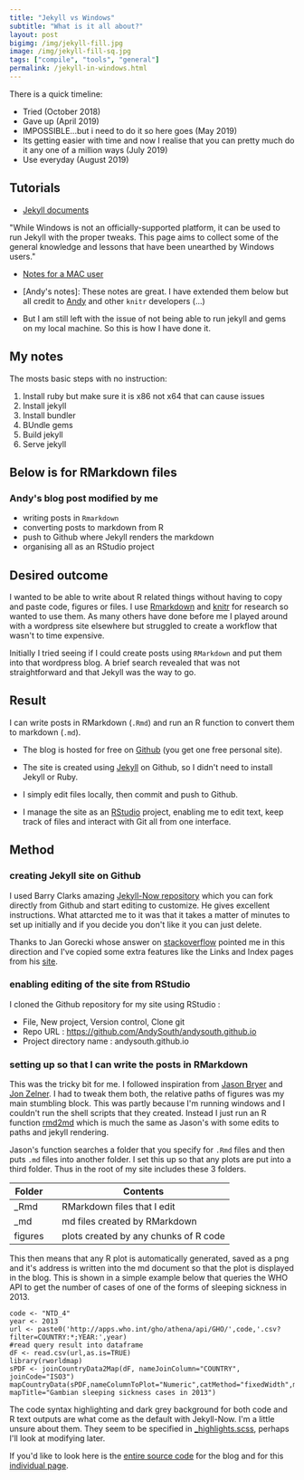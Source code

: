 ```yaml
---
title: "Jekyll vs Windows"
subtitle: "What is it all about?"
layout: post
bigimg: /img/jekyll-fill.jpg
image: /img/jekyll-fill-sq.jpg
tags: ["compile", "tools", "general"]
permalink: /jekyll-in-windows.html
---
```


There is a quick timeline:

- Tried (October 2018)
- Gave up (April 2019)
- IMPOSSIBLE...but i need to do it so here goes (May 2019)
- Its getting easier with time and now I realise that you can pretty much do it any one of a million ways (July 2019)
- Use everyday (August 2019)

## Tutorials

- [Jekyll documents](https://jekyllrb.com/docs/installation/windows/)

"While Windows is not an officially-supported platform, it can be used to run Jekyll with the proper tweaks. This page aims to collect some of the general knowledge and lessons that have been unearthed by Windows users."

- [Notes for a MAC user](https://www.alspur.com/moving-to-blogdown/)

- [Andy's notes]: These notes are great. I have extended them below but all credit to [Andy]() and other `knitr` developers (...)

- But I am still left with the issue of not being able to run jekyll and gems on my local machine. So this is how I have done it.

## My notes

The mosts basic steps with no instruction:

1. Install ruby but make sure it is x86 not x64 that can cause issues
2. Install jekyll
3. Install bundler
4. BUndle gems
5. Build jekyll
6. Serve jekyll

## Below is for RMarkdown files

### Andy's blog post modified by me
* writing posts in `Rmarkdown`
* converting posts to markdown from R
* push to Github where Jekyll renders the markdown
* organising all as an RStudio project 

## Desired outcome

I wanted to be able to write about R related things without having to copy and paste code, figures or files. I use [Rmarkdown](http://rmarkdown.rstudio.com/) and [knitr](http://yihui.name/knitr/) for research so wanted to use them. As many others have done before me I played around with a wordpress site elsewhere but struggled to create a workflow that wasn't to time expensive.

Initially I tried seeing if I could create posts using `RMarkdown` and put them into that wordpress blog. A brief search revealed that was not straightforward and that Jekyll was the way to go.  

## Result

I can write posts in RMarkdown (`.Rmd`) and run an R function to convert them to markdown (`.md`). 

- The blog is hosted for free on [Github](https://github.com/) (you get one free personal site). 

- The site is created using [Jekyll](http://jekyllrb.com/) on Github, so I didn't need to install Jekyll or Ruby. 

- I simply edit files locally, then commit and push to Github. 

- I manage the site as an [RStudio](http://www.rstudio.com/products/RStudio) project, enabling me to edit text, keep track of files and interact with Git all from one interface.

## Method

### creating Jekyll site on Github

I used Barry Clarks amazing [Jekyll-Now repository](https://github.com/barryclark/jekyll-now) which you can fork directly from Github and start editing to customize. He gives excellent instructions. What attarcted me to it was that it takes a matter of minutes to set up initially and if you decide you don't like it you can just delete.  

Thanks to Jan Gorecki whose answer on [stackoverflow](http://stackoverflow.com/a/26703757/1718356) pointed me in this direction and I've copied some extra features like the Links and Index pages from his [site](https://github.com/jangorecki/jangorecki.github.io).  

### enabling editing of the site from RStudio

I cloned the Github repository for my site using RStudio :

* File, New project, Version control, Clone git
* Repo URL : https://github.com/AndySouth/andysouth.github.io
* Project directory name : andysouth.github.io

### setting up so that I can write the posts in RMarkdown
This was the tricky bit for me. I followed inspiration from [Jason Bryer](http://jason.bryer.org/posts/2012-12-10/Markdown_Jekyll_R_for_Blogging.html) and [Jon Zelner](http://www.jonzelner.net/jekyll/knitr/r/2014/07/02/autogen-knitr/). I had to tweak them both, the relative paths of figures was my main stumbling block. This was partly because I'm running windows and I couldn't run the shell scripts that they created. Instead I just run an R function [rmd2md](https://github.com/AndySouth/andysouth.github.io/blob/master/rmd2md.r) which is much the same as Jason's with some edits to paths and jekyll rendering.

Jason's function searches a folder that you specify for `.Rmd` files and then puts `.md` files into another folder. I set this up so that any plots are put into a third folder. Thus in the root of my site includes these 3 folders.

| Folder |     | Contents |
| ------ | --- | --- |
| _Rmd   |  | RMarkdown files that I edit |
| _md    |  | md files created by RMarkdown |
| figures |  | plots created by any chunks of R code |

This then means that any R plot is automatically generated, saved as a png and it's address is written into the md document so that the plot is displayed in the blog. This is shown in a simple example below that queries the WHO API to get the number of cases of one of the forms of sleeping sickness in 2013.

```{r, 14-12-10-rworldmap, hide=TRUE, warning=FALSE, message=FALSE, echo=TRUE}
code <- "NTD_4"
year <- 2013
url <- paste0('http://apps.who.int/gho/athena/api/GHO/',code,'.csv?filter=COUNTRY:*;YEAR:',year)
#read query result into dataframe
dF <- read.csv(url,as.is=TRUE)
library(rworldmap)
sPDF <- joinCountryData2Map(dF, nameJoinColumn="COUNTRY", joinCode="ISO3")
mapCountryData(sPDF,nameColumnToPlot="Numeric",catMethod="fixedWidth",mapRegion="africa", mapTitle="Gambian sleeping sickness cases in 2013")

```

The code syntax highlighting and dark grey background for both code and R text outputs are what come as the default with Jekyll-Now. I'm a little unsure about them. They seem to be specified in [_highlights.scss](https://github.com/AndySouth/andysouth.github.io/blob/master/_scss/_highlights.scss), perhaps I'll look at modifying later.

If you'd like to look here is the [entire source code](https://github.com/AndySouth/andysouth.github.io/) for the blog and for this [individual page](https://github.com/AndySouth/andysouth.github.io/blob/master/_rmd/2014-12-10-blog-setup.Rmd).
